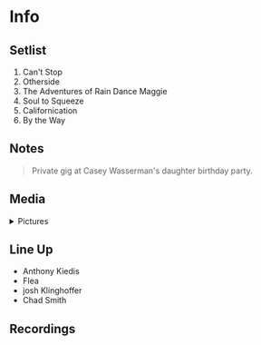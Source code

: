 # Info

## Setlist

1. Can't Stop
2. Otherside
3. The Adventures of Rain Dance Maggie
4. Soul to Squeeze
5. Californication
6. By the Way

## Notes

> Private gig at Casey Wasserman's daughter birthday party.

## Media 

<details>
  <summary>Pictures</summary>
  <img alt="Setlist" title="Setlist" src="_.jpg" height="200" />
</details>

## Line Up

* Anthony Kiedis
* Flea
* josh Klinghoffer
* Chad Smith

## Recordings
